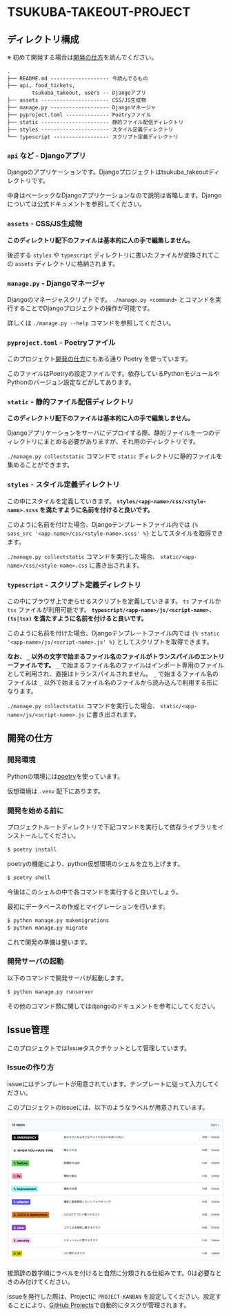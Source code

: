 # TSUKUBA-TAKEOUT-PROJECT

## ディレクトリ構成
※ 初めて開発する場合は[開発の仕方](#開発の仕方)を読んでください。

```
.
├── README.md ------------------- 今読んでるもの
├── api, food_tickets, 
        tsukuba_takeout, users -- Djangoアプリ
├── assets ---------------------- CSS/JS生成物
├── manage.py ------------------- Djangoマネージャ
├── pyproject.toml -------------- Poetryファイル
├── static ---------------------- 静的ファイル配信ディレクトリ
├── styles ---------------------- スタイル定義ディレクトリ
└── typescript ------------------ スクリプト定義ディレクトリ
```

### `api` など - Djangoアプリ

Djangoのアプリケーションです。Djangoプロジェクトはtsukuba_takeoutディレクトリです。

中身はベーシックなDjangoアプリケーションなので説明は省略します。Djangoについては公式ドキュメントを参照してください。

### `assets` - CSS/JS生成物

**このディレクトリ配下のファイルは基本的に人の手で編集しません。**

後述する `styles` や `typescript` ディレクトリに書いたファイルが変換されてこの `assets` ディレクトリに格納されます。


### `manage.py` - Djangoマネージャ

Djangoのマネージャスクリプトです。 `./manage.py <command>` とコマンドを実行することでDjangoプロジェクトの操作が可能です。

詳しくは `./manage.py --help` コマンドを参照してください。

### `pyproject.toml` - Poetryファイル

このプロジェクト[開発の仕方](#開発の仕方)にもある通り Poetry を使っています。

このファイルはPoetryの設定ファイルです。依存しているPythonモジュールやPythonのバージョン設定などがしてあります。

### `static` - 静的ファイル配信ディレクトリ

**このディレクトリ配下のファイルは基本的に人の手で編集しません。**

Djangoアプリケーションをサーバにデプロイする際、静的ファイルを一つのディレクトリにまとめる必要がありますが、それ用のディレクトリです。

`./manage.py collectstatic` コマンドで `static` ディレクトリに静的ファイルを集めることができます。

### `styles` - スタイル定義ディレクトリ

この中にスタイルを定義していきます。 **`styles/<app-name>/css/<style-name>.scss` を満たすように名前を付けると良いです。**

このように名前を付けた場合、Djangoテンプレートファイル内では `{% sass_src '<app-name>/css/<style-name>.scss' %}` としてスタイルを取得できます。

`./manage.py collectstatic` コマンドを実行した場合、 `static/<app-name>/css/<style-name>.css` に書き出されます。

### `typescript` - スクリプト定義ディレクトリ

この中にブラウザ上で走らせるスクリプトを定義していきます。 `ts` ファイルか `tsx` ファイルが利用可能です。 **`typescript/<app-name>/js/<script-name>.(ts|tsx)` を満たすように名前を付けると良いです。**

このように名前を付けた場合、Djangoテンプレートファイル内では `{% static '<app-name>/js/<script-name>.js' %}` としてスクリプトを取得できます。

**なお、 `_` 以外の文字で始まるファイル名のファイルがトランスパイルのエントリーファイルです。** `_` で始まるファイル名のファイルはインポート専用のファイルとして利用され、直接はトランスパイルされません。 `_` で始まるファイル名のファイルは `_` 以外で始まるファイル名のファイルから読み込んで利用する形になります。

`./manage.py collectstatic` コマンドを実行した場合、 `static/<app-name>/js/<script-name>.js` に書き出されます。



## 開発の仕方

### 開発環境

Pythonの環境には[poetry](https://python-poetry.org/)を使っています。

仮想環境は `.venv` 配下にあります。


### 開発を始める前に

プロジェクトルートディレクトリで下記コマンドを実行して依存ライブラリをインストールしてください。

```sh
$ poetry install
```

poetryの機能により、python仮想環境のシェルを立ち上げます。

```sh
$ poetry shell
```

今後はこのシェルの中で各コマンドを実行すると良いでしょう。

最初にデータベースの作成とマイグレーションを行います。


```sh
$ python manage.py makemigrations
$ python manage.py migrate
```

これで開発の準備は整います。

### 開発サーバの起動

以下のコマンドで開発サーバが起動します。

```sh
$ python manage.py runserver
```

その他のコマンド類に関してはdjangoのドキュメントを参考にしてください。


## Issue管理

このプロジェクトではIssueタスクチケットとして管理しています。

### Issueの作り方

issueにはテンプレートが用意されています。テンプレートに従って入力してください。

このプロジェクトのissueには、以下のようなラベルが用意されています。

![](./doc/img/issues.png)

接頭辞の数字順にラベルを付けると自然に分類される仕組みです。0は必要なときのみ付けてください。

issueを発行した際は、Projectに `PROJECT-KANBAN` を設定してください。設定することにより、[GitHub Projects](https://github.com/sudame/tsukuba-takeout/projects/1)で自動的にタスクが管理されます。
